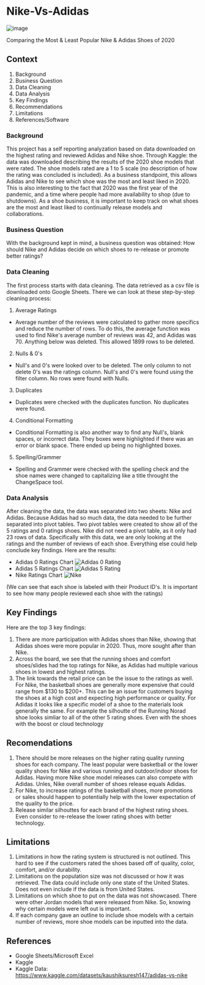 # Nike-Vs-Adidas
![image](https://user-images.githubusercontent.com/123437423/226263583-0d70557d-12f5-49f6-95ad-86a8f4eff51c.png)

Comparing the Most &amp; Least Popular Nike &amp; Adidas Shoes of 2020

## Context
1. Background
2. Business Question
3. Data Cleaning
4. Data Analysis
5. Key Findings
6. Recommendations
7. Limitations
8. References/Software

### Background
This project has a self reporting analyzation based on data downloaded on the highest rating and reviewed Adidas and Nike shoe. Through Kaggle: the data was downloaded describing the results of the 2020 shoe models that were rated. The shoe models rated are a 1 to 5 scale (no description of how the rating was concluded is included). As a business standpoint, this allows Adidas and Nike to see which shoe was the most and least liked in 2020. This is also interesting to the fact that 2020 was the first year of the pandemic, and a time where people had more availability to shop (due to shutdowns). As a shoe business, it is important to keep track on what shoes are the most and least liked to continually release models and collaborations.

### Business Question
With the background kept in mind, a business question was obtained: 
How should Nike and Adidas decide on which shoes to re-release or promote better ratings?

### Data Cleaning
The first process starts with data cleaning. The data retrieved as a csv file is downloaded onto Google Sheets. There we can look at these step-by-step cleaning process:
1. Average Ratings
* Average number of the reviews were calculated to gather more specifics and reduce the number of rows. To do this, the average function was used to find Nike's average number of reviews was 42, and Adidas was 70. Anything below was deleted. This allowed 1899 rows to be deleted.
2. Nulls & 0's
* Null's and 0's were looked over to be deleted. The only column to not delete 0's was the ratings column. Null's and 0's were found using the filter column. No rows were found with Nulls.
3. Duplicates
* Duplicates were checked with the duplicates function. No duplicates were found.
4. Conditional Formatting
* Conditional Formatting is also another way to find any Null's, blank spaces, or incorrect data. They boxes were highlighted if there was an error or blank space. There ended up being no highlighted boxes.
5. Spelling/Grammer
* Spelling and Grammer were checked with the spelling check and the shoe names were changed to capitalizing like a title throught the ChangeSpace tool.

### Data Analysis
After cleaning the data, the data was separated into two sheets: Nike and Adidas. Because Adidas had so much data, the data needed to be further separated into pivot tables. Two pivot tables were created to show all of the 5 ratings and 0 ratings shoes. Nike did not need a pivot table, as it only had 23 rows of data. Specifically with this data, we are only looking at the ratings and the number of reviews of each shoe. Everything else could help conclude key findings. Here are the results:

* Adidas 0 Ratings Chart
![Adidas 0 Rating](https://user-images.githubusercontent.com/123437423/226259518-6711784c-77a5-4033-bf84-d8ab16d29b88.png)
* Adidas 5 Ratings Chart
![Adidas 5 Rating](https://user-images.githubusercontent.com/123437423/226260120-2060a1de-6d21-4215-9ebf-008e8a829fd3.png)
* Nike Ratings Chart
![Nike](https://user-images.githubusercontent.com/123437423/226259557-47ab3808-1ac8-4f94-a0ca-675b7fbd8cbb.PNG)

(We can see that each shoe is labeled with their Product ID's. It is important to see how many people reviewed each shoe with the ratings)

## Key Findings
Here are the top 3 key findings:
1. There are more participation with Adidas shoes than Nike, showing that Adidas shoes were more popular in 2020. Thus, more sought after than Nike.
2. Across the board, we see that the running shoes and comfort shoes/slides had the top ratings for Nike, as Adidas had multiple various shoes in lowest and highest ratings.
3. The link towards the retail price can be the issue to the ratings as well. For Nike, the basketball shoes are generally more expensive that could range from $130 to $200+. This can be an issue for customers buying the shoes at a high cost and expecting high performance or quality. For Adidas it looks like a specific model of a shoe to the materials look generally the same. For example the silhoutte of the Running Norad shoe looks simliar to all of the other 5 rating shoes. Even with the shoes with the boost or cloud technology

## Recomendations
1. There should be more releases on the higher rating quality running shoes for each company. The least popular were basketball or the lower quality shoes for Nike and various running and outdoor/indoor shoes for Adidas. Having more Nike shoe model releases can also compete with Adidas. Unles, Nike overall number of shoes release equals Adidas.
2. For Nike, to increase ratings of the basketball shoes, more promotions or sales should happen to potentially help with the lower expectation of the quality to the price.
3. Release similar silhouttes for each brand of the highest rating shoes. Even consider to re-release the lower rating shoes with better technology.

## Limitations
1. Limitations in how the rating system is structured is not outlined. This hard to see if the customers rated the shoes based off of quality, color, comfort, and/or durability.
2. Limitations on the population size was not discussed or how it was retrieved. The data could include only one state of the United States. Does not even include if the data is from United States.
3. Limitations on which shoe to put on the data was not showcased. There were other Jordan models that were released from Nike. So, knowing why certain models were left out is important. 
4. If each company gave an outline to include shoe models with a certain number of reviews, more shoe models can be inputted into the data.

## References
* Google Sheets/Microsoft Excel
* Kaggle
* Kaggle Data: https://www.kaggle.com/datasets/kaushiksuresh147/adidas-vs-nike
